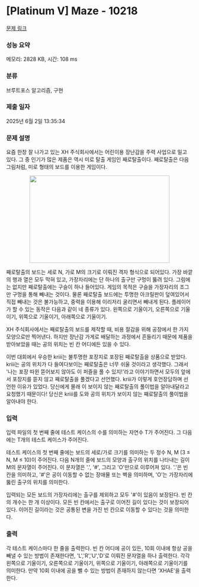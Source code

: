 # [Platinum V] Maze - 10218 

[문제 링크](https://www.acmicpc.net/problem/10218) 

### 성능 요약

메모리: 2828 KB, 시간: 108 ms

### 분류

브루트포스 알고리즘, 구현

### 제출 일자

2025년 6월 2일 13:35:34

### 문제 설명

<p>요즘 한창 잘 나가고 있는 XH 주식회사에서는 어린이용 장난감을 주력 사업으로 밀고 있다. 그 중 인기가 많은 제품은 역시 미로 탈출 게임인 째로탈출이다. 째로탈출은 다음 그림처럼, 미로 형태의 보드를 이용한 게임이다. </p>

<p style="text-align:center"><img alt="" src="https://www.acmicpc.net/upload/codershigh/maze(1).png" style="height:235px; width:378px"></p>

<p>째로탈출의 보드는 세로 N, 가로 M의 크기로 이뤄진 격자 형식으로 되어있다. 가장 바깥의 행과 열은 모두 막혀 있고, 가장자리에는 단 하나의 출구만 구멍이 뚫려 있다. 그림에는 없지만 째로탈출에는 구슬이 하나 들어있다. 게임의 목적은 구슬을 가장자리의 조그만 구멍을 통해 빼내는 것이다. 물론 째로탈출 보드에는 투명한 아크릴판이 덮여있어서 직접 빼내는 것은 불가능하고, 중력을 이용해 이리저리 굴리면서 빼내게 된다. 플레이어가 할 수 있는 동작은 다음과 같이 네 종류가 있다. 왼쪽으로 기울이기, 오른쪽으로 기울이기, 위쪽으로 기울이기, 아래쪽으로 기울이기.</p>

<p>XH 주식회사에서는 째로탈출의 보드를 제작할 때, 비용 절감을 위해 공장에서 한 가지 모양으로만 찍어낸다. 하지만 장난감 가게로 배달하는 과정에서 흔들리기 때문에 제품을 받아보았을 때는 공의 위치는 빈 칸 어디에든 있을 수 있다.</p>

<p>이번 대회에서 우승한 kriii는 불투명한 포장지로 포장된 째로탈출을 상품으로 받았다. kriii는 공의 위치가 다 들여다보이는 째로탈출은 너무 쉬울 것이라고 생각했다. 그래서 '나는 포장 따윈 뜯어보지 않아도 이 퍼즐을 풀 수 있지!'라고 이야기하면서 모두의 앞에서 포장지를 뜯지 않고 째로탈출을 풀겠다고 선언했다. kriii가 이렇게 호언장담하며 선언한 이유가 있었다. 당신에게 몰래 이 보이지 않는 째로탈출의 풀이법을 알아내달라고 요청했기 때문이다! 당신은 kriii를 도와 공의 위치가 보이지 않는 째로탈출의 풀이법을 알아내야 한다.</p>

### 입력 

 <p>입력 파일의 첫 번째 줄에 테스트 케이스의 수를 의미하는 자연수 T가 주어진다. 그 다음에는 T개의 테스트 케이스가 주어진다.</p>

<p>테스트 케이스의 첫 번째 줄에는 보드의 세로/가로 크기를 의미하는 두 정수 N, M (3 ≤ N, M ≤ 10)이 주어진다. 다음 N개의 줄에 보드의 모양과 출구의 위치를 나타내는 길이 M의 문자열이 주어진다. 이 문자열은 '.', '#', 그리고 'O'만으로 이루어져 있다. '.'은 빈 칸을 의미하고, '#'은 공이 이동할 수 없는 장애물 또는 벽을 의미하며, 'O'는 가장자리에 뚫린 출구의 위치를 의미한다.</p>

<p>입력되는 모든 보드의 가장자리에는 출구를 제외하고 모두 '#'이 있음이 보장된다. 빈 칸의 개수는 한 개 이상이다. 모든 빈 칸에서는 출구로 이어진 길이 있다는 것이 보장되어 있다. 이어진 길이라는 것은 공통된 변을 가진 빈 칸으로 이동할 수 있다는 것을 의미한다.</p>

### 출력 

 <p>각 테스트 케이스마다 한 줄을 출력한다. 빈 칸 어디에 공이 있든, 10회 이내에 항상 공을 빼낼 수 있는 방법이 존재한다면, 'L','R','U','D'로 이뤄진 문자열을 하나 출력한다. 각각 왼쪽으로 기울이기, 오른쪽으로 기울이기, 위쪽으로 기울이기, 아래쪽으로 기울이기를 의미한다. 만약 10회 이내에 공을 뺄 수 있는 방법이 존재하지 않는다면 'XHAE'을 출력한다.</p>

<p> </p>

